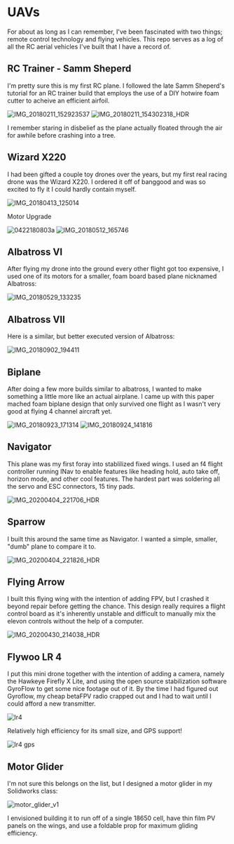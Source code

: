 # UAVs
For about as long as I can remember, I've been fascinated with two things; remote control technology and flying vehicles.
This repo serves as a log of all the RC aerial vehicles I've built that I have a record of.

## RC Trainer - Samm Sheperd
I'm pretty sure this is my first RC plane. I followed the late Samm Sheperd's tutorial for an RC trainer build that employs the use of a DIY hotwire foam cutter to acheive an efficient airfoil.

![IMG_20180211_152923537](https://github.com/pyroinventor/UAVs/assets/77114423/b830e027-0a5a-43e7-af32-a49efbad9454)
![IMG_20180211_154302318_HDR](https://github.com/pyroinventor/UAVs/assets/77114423/18e0aa63-7021-4fc7-83d7-31db3e5d2db2)

I remember staring in disbelief as the plane actually floated through the air for awhile before crashing into a tree.

## Wizard X220
I had been gifted a couple toy drones over the years, but my first real racing drone was the Wizard X220. I ordered it off of banggood and was so excited to fly it I could hardly contain myself.

![IMG_20180413_125014](https://github.com/pyroinventor/UAVs/assets/77114423/610b0da3-8efa-420a-b9ba-feb8fd4fd750) 

Motor Upgrade

![0422180803a](https://github.com/pyroinventor/UAVs/assets/77114423/69d8f203-8c58-4cd8-af86-aadb1606ef91) 
![IMG_20180512_165746](https://github.com/pyroinventor/UAVs/assets/77114423/0ad55c6c-3cc9-4cf4-9b5b-3dfd5fb53228)

## Albatross VI
After flying my drone into the ground every other flight got too expensive, I used one of its motors for a smaller, foam board based plane nicknamed Albatross:

![IMG_20180529_133235](https://github.com/pyroinventor/UAVs/assets/77114423/5c88ee1f-d16c-4f08-bf92-c59d0980574b)

## Albatross VII
Here is a similar, but better executed version of Albatross:

![IMG_20180902_194411](https://github.com/pyroinventor/UAVs/assets/77114423/6fcf2000-97f9-498c-9253-c5036e4b13e3)

## Biplane
After doing a few more builds similar to albatross, I wanted to make something a little more like an actual airplane. I came up with this paper mached foam biplane design that only survived one flight as I wasn't very good at flying 4 channel aircraft yet.

![IMG_20180923_171314](https://github.com/pyroinventor/UAVs/assets/77114423/5eb648cd-e2e3-4a5f-8229-dc1e3be11e0a)
![IMG_20180924_141816](https://github.com/pyroinventor/UAVs/assets/77114423/317fbe84-6943-4b6d-be17-981e4a09a4b2)

## Navigator
This plane was my first foray into stablilized fixed wings. I used an f4 flight controller running INav to enable features like heading hold, auto take off, horizon mode, and other cool features. The hardest part was soldering all the servo and ESC connectors, 15 tiny pads.

![IMG_20200404_221706_HDR](https://github.com/pyroinventor/UAVs/assets/77114423/ccd49b6d-9751-4635-a190-fe39bbbcf744)

## Sparrow
I built this around the same time as Navigator. I wanted a simple, smaller, "dumb" plane to compare it to.

![IMG_20200404_221826_HDR](https://github.com/pyroinventor/UAVs/assets/77114423/0e8e34bc-42c0-4cc6-a9f6-bcaecf818ae0)

## Flying Arrow
I built this flying wing with the intention of adding FPV, but I crashed it beyond repair before getting the chance. This design really requires a flight control board as it's inherently unstable and difficult to manually mix the elevon controls without the help of a computer.

![IMG_20200430_214038_HDR](https://github.com/pyroinventor/UAVs/assets/77114423/fbcfb752-54bf-4d63-b75d-9b24fc770c0d)

## Flywoo LR 4
I put this mini drone together with the intention of adding a camera, namely the Hawkeye Firefly X Lite, and using the open source stabilization software GyroFlow to get some nice footage out of it. By the time I had figured out Gyroflow, my cheap betaFPV radio crapped out and I had to wait until I could afford a new transmitter.

![lr4](https://github.com/pyroinventor/UAVs/assets/77114423/f85d797e-98f3-4d6c-b789-3ce3e46c82ed)

Relatively high efficiency for its small size, and GPS support!

![lr4 gps](https://github.com/pyroinventor/UAVs/assets/77114423/9912f5f8-6234-4061-81a3-81eef5d2b42f)

## Motor Glider
I'm not sure this belongs on the list, but I designed a motor glider in my Solidworks class:

![motor_glider_v1](https://github.com/pyroinventor/UAVs/assets/77114423/72f50b9d-dbac-4df6-8f87-1a72d13e5b08)

I envisioned building it to run off of a single 18650 cell, have thin film PV panels on the wings, and use a foldable prop for maximum gliding efficiency.
